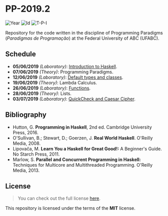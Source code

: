 # PP-2019.2
![Year][year] ![Id][id] ![T-P-I][tpi]

Repository for the code written in the discipline of
Programming Paradigms (*Paradigmas de Programação*) at 
the Federal University of ABC (UFABC).

[year]: https://flat.badgen.net/badge/year/2019.2/blue
[id]: https://flat.badgen.net/badge/id/MCTA016-13/orange
[tpi]: https://flat.badgen.net/badge/T-P-I/2-2-4/grey

## Schedule

- **05/06/2019** *(Laboratory)*: [Introduction to Haskell].
- **07/06/2019** *(Theory)*: Programming Paradigms.
- **12/06/2019** *(Laboratory)*: [Default types and classes].
- **19/06/2019** *(Theory)*: Lambda Calculus.
- **26/06/2019** *(Laboratory)*: [Functions].
- **28/06/2019** *(Theory)*: Lists.
- **03/07/2019** *(Laboratory)*: [QuickCheck and Caesar Cipher].

[Introduction to Haskell]: laboratory/2019.06.05/
[Default types and classes]: laboratory/2019.06.12/
[Functions]: laboratory/2019.06.26/
[QuickCheck and Caesar Cipher]: laboratory/2019.07.03/

## Bibliography

- Hutton, G. **Programming in Haskell**, 2nd ed.
  Cambridge University Press, 2016.
- O'Sullivan, B.; Stewart, D.; Goerzen, J. **Real World Haskell**.
  O'Reilly Media, 2008.
- Lipovača, M. **Learn You a Haskell for Great Good!:**
  A Beginner's Guide. No Starch Press, 2011.
- Marlow, S. **Parallel and Concurrent Programming in Haskell:**
  Techniques for Multicore and Multithreaded Programming.
  O'Reilly Media, 2013.

## License

> You can check out the full license [here](LICENSE).

This repository is licensed under the terms of the **MIT** license.
